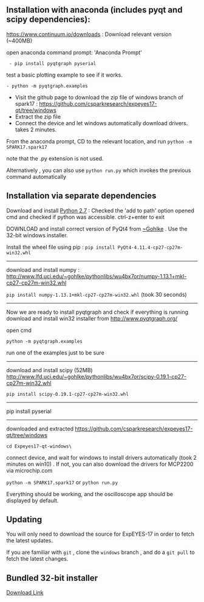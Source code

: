 
## Installation with anaconda (includes pyqt and scipy dependencies):

https://www.continuum.io/downloads : Download relevant version (~400MB)

open anaconda command prompt: 'Anaconda Prompt' 
```
 - pip install pyqtgraph pyserial
```
test a basic plotting example to see if it works.
```
- python -m pyqtgraph.examples
```

+ Visit  the github page to download the zip file of windows branch of spark17 : https://github.com/csparkresearch/expeyes17-qt/tree/windows
+ Extract the zip file
+ Connect the device and let windows automatically download drivers. takes 2 minutes.

From the anaconda prompt, CD to the relevant location, and run `python -m SPARK17.spark17` 

note that the .py extension is not used.

Alternatively , you can also use `python run.py` which invokes the previous command automatically

## Installation via separate dependencies

Download and install [Python 2.7](https://www.python.org/downloads/) : Checked the 'add to path' option
opened cmd and checked if python was accessible. ctrl-z+enter to exit


DOWNLOAD  and install correct version of PyQt4 from [~Gohlke](http://www.lfd.uci.edu/~gohlke/pythonlibs/#pyqt4) . Use the 32-bit windows installer.

Install the wheel file using pip : `pip install PyQt4-4.11.4-cp27-cp27m-win32.whl`

-------------------------------------------------

download and install numpy  : http://www.lfd.uci.edu/~gohlke/pythonlibs/wu4bx7or/numpy-1.13.1+mkl-cp27-cp27m-win32.whl

`pip install numpy-1.13.1+mkl-cp27-cp27m-win32.whl`  (took 30 seconds)

-------------------------------------------
Now we are ready to install pyqtgraph and check if everything is running
download and install win32 installer from http://www.pyqtgraph.org/

open cmd

`python -m pyqtgraph.examples`

run one of the examples just to be sure

----------------------------------------------------------
download and install scipy (52MB) http://www.lfd.uci.edu/~gohlke/pythonlibs/wu4bx7or/scipy-0.19.1-cp27-cp27m-win32.whl

`pip install scipy-0.19.1-cp27-cp27m-win32.whl`

---------------------------------------------------------------------

pip install pyserial

--------------------------------------------------------------------


downloaded and extracted  https://github.com/csparkresearch/expeyes17-qt/tree/windows

`cd Expeyes17-qt-windows\`

connect device, and wait for windows to install drivers automatically (took 2 minutes on win10) . If not, you can also download the drivers for MCP2200 via microchip.com

`python -m SPARK17.spark17`
or
`python run.py`

Everything should be working, and the oscilloscope app should be displayed by default.

## Updating

You will only need to download the source for ExpEYES-17 in order to fetch the latest updates.

If you are familiar with `git` , clone the `windows` branch , and do a `git pull` to fetch the latest changes.


## Bundled 32-bit installer
[Download Link](https://drive.google.com/file/d/0B-Zqgt0_c1zDdDIyOXl1WEdXWnc/view?usp=drive_web)

